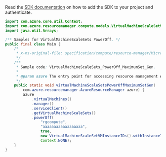 Read the [SDK documentation](https://github.com/Azure/azure-sdk-for-java/blob/azure-resourcemanager_2.14.0/sdk/resourcemanager/azure-resourcemanager/README.md) on how to add the SDK to your project and authenticate.

```java
import com.azure.core.util.Context;
import com.azure.resourcemanager.compute.models.VirtualMachineScaleSetVMInstanceIDs;
import java.util.Arrays;

/** Samples for VirtualMachineScaleSets PowerOff. */
public final class Main {
    /*
     * x-ms-original-file: specification/compute/resource-manager/Microsoft.Compute/stable/2021-11-01/examples/compute/VirtualMachineScaleSets_PowerOff_MaximumSet_Gen.json
     */
    /**
     * Sample code: VirtualMachineScaleSets_PowerOff_MaximumSet_Gen.
     *
     * @param azure The entry point for accessing resource management APIs in Azure.
     */
    public static void virtualMachineScaleSetsPowerOffMaximumSetGen(
        com.azure.resourcemanager.AzureResourceManager azure) {
        azure
            .virtualMachines()
            .manager()
            .serviceClient()
            .getVirtualMachineScaleSets()
            .powerOff(
                "rgcompute",
                "aaaaaaaaaaaaaaaaaa",
                true,
                new VirtualMachineScaleSetVMInstanceIDs().withInstanceIds(Arrays.asList("aaaaaaaaaaaaaaaaa")),
                Context.NONE);
    }
}
```
